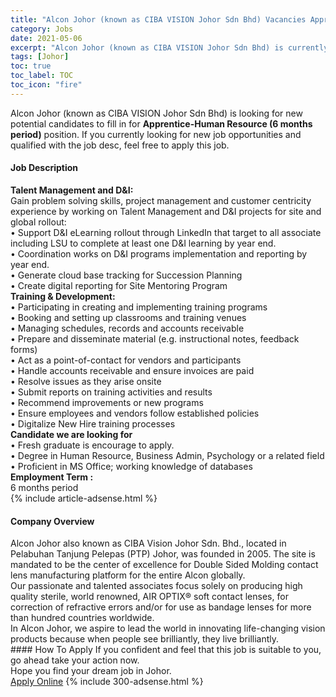 ```yaml
---
title: "Alcon Johor (known as CIBA VISION Johor Sdn Bhd) Vacancies Apprentice-Human Resource (6 months period)" 
category: Jobs 
date: 2021-05-06 
excerpt: "Alcon Johor (known as CIBA VISION Johor Sdn Bhd) is currently looking for suitable person to fill in the Apprentice-Human Resource (6 months period) which based in Johor" 
tags: [Johor] 
toc: true 
toc_label: TOC 
toc_icon: "fire" 
--- 
```


<p>Alcon Johor (known as CIBA VISION Johor Sdn Bhd) is looking for new potential candidates to fill in for <b>Apprentice-Human Resource (6 months period)</b> position. If you currently looking for new job opportunities and qualified with the job desc, feel free to apply this job.
</p><div><div><h4>Job Description</h4></div><div><div><span><div><div><strong>Talent Management and D&amp;I:</strong><div>Gain problem solving skills, project management and customer centricity experience by working on Talent Management and D&amp;I projects for site and global rollout:<br>&#8226; Support D&amp;I eLearning rollout through LinkedIn that target to all associate including LSU to complete at least one D&amp;I learning by year end.<br>&#8226; Coordination works on D&amp;I programs implementation and reporting by year end.<br>&#8226; Generate cloud base tracking for Succession Planning<br>&#8226; Create digital reporting for Site Mentoring Program</div></div><div><strong>Training &amp; Development:</strong><br>&#8226; Participating in creating and implementing training programs<br>&#8226; Booking and setting up classrooms and training venues<br>&#8226; Managing schedules, records and accounts receivable<br>&#8226; Prepare and disseminate material (e.g. instructional notes, feedback forms)<br>&#8226; Act as a point-of-contact for vendors and participants<br>&#8226; Handle accounts receivable and ensure invoices are paid<br>&#8226; Resolve issues as they arise onsite<br>&#8226; Submit reports on training activities and results<br>&#8226; Recommend improvements or new programs<br>&#8226; Ensure employees and vendors follow established policies<br>&#8226; Digitalize New Hire training processes</div><div><b>Candidate we are looking for&#160;</b></div><div>&#8226; Fresh graduate is encourage to apply.<br>&#8226; Degree in Human Resource, Business Admin, Psychology or a related field<br>&#8226; Proficient in MS Office; working knowledge of databases</div><div><strong>Employment Term :</strong></div><div>6 months period</div></div></span></div></div></div> 
{% include article-adsense.html %} 
<div><div><h4>Company Overview</h4></div><div><div><span><div><div>
	Alcon Johor also known as CIBA Vision Johor Sdn. Bhd., located in Pelabuhan Tanjung Pelepas (PTP) Johor, was founded in 2005. The site is mandated to be the center of excellence for Double Sided Molding contact lens manufacturing platform for the entire Alcon globally.</div>
<div>
	Our passionate and talented associates focus solely on producing high quality sterile, world renowned, AIR OPTIX&#174; soft contact lenses, for correction of refractive errors and/or for use as bandage lenses for more than hundred countries worldwide.</div>
<div>
	In Alcon Johor, we aspire to lead the world in innovating life-changing vision products because when people see brilliantly, they live brilliantly.</div></div></span></div></div></div> 
#### How To Apply 
If you confident and feel that this job is suitable to you, go ahead take your action now. <br/> 
Hope you find your dream job in Johor. <br/> 
<a href="https://www.jobstreet.com.my/en/job/apprentice-human-resource-6-months-period-4558295?jobId=jobstreet-my-job-4558295&" class="btn btn--info" target="_blank" rel="nofollow noopenner">Apply Online</a> 
{% include 300-adsense.html %} 